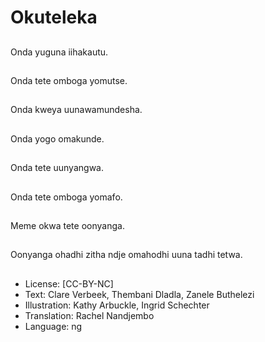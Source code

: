 # Okuteleka

##
Onda yuguna iihakautu.

##
Onda tete omboga yomutse.

##
Onda kweya uunawamundesha.

##
Onda yogo omakunde.

##
Onda tete uunyangwa.

##
Onda tete omboga yomafo.

##
Meme okwa tete oonyanga.

##
Oonyanga ohadhi zitha ndje omahodhi uuna tadhi tetwa.

##
* License: [CC-BY-NC]
* Text: Clare Verbeek, Thembani Dladla, Zanele Buthelezi
* Illustration: Kathy Arbuckle, Ingrid Schechter
* Translation: Rachel Nandjembo
* Language: ng
